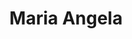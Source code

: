 ---
title: "Maria Angela"
url: /ciudad-autonoma-de-buenos-aires/maria-angela-avenida-juan-bautista-alberdi/
shop: carnicero
---